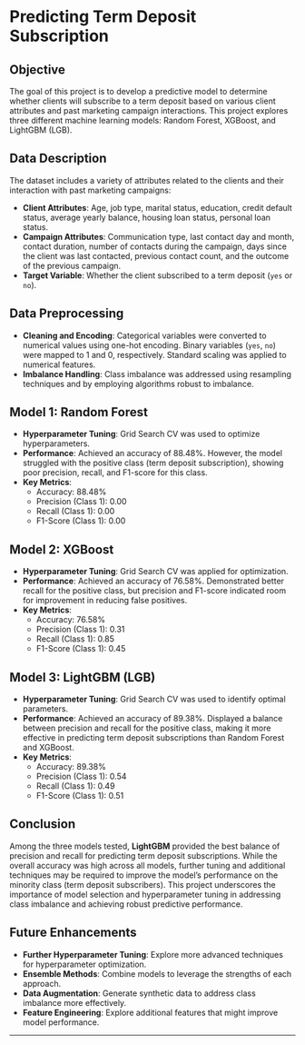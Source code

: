 # Predicting Term Deposit Subscription

## Objective
The goal of this project is to develop a predictive model to determine whether clients will subscribe to a term deposit based on various client attributes and past marketing campaign interactions. This project explores three different machine learning models: Random Forest, XGBoost, and LightGBM (LGB).

## Data Description
The dataset includes a variety of attributes related to the clients and their interaction with past marketing campaigns:
- **Client Attributes**: Age, job type, marital status, education, credit default status, average yearly balance, housing loan status, personal loan status.
- **Campaign Attributes**: Communication type, last contact day and month, contact duration, number of contacts during the campaign, days since the client was last contacted, previous contact count, and the outcome of the previous campaign.
- **Target Variable**: Whether the client subscribed to a term deposit (`yes` or `no`).

## Data Preprocessing
- **Cleaning and Encoding**: Categorical variables were converted to numerical values using one-hot encoding. Binary variables (`yes`, `no`) were mapped to 1 and 0, respectively. Standard scaling was applied to numerical features.
- **Imbalance Handling**: Class imbalance was addressed using resampling techniques and by employing algorithms robust to imbalance.

## Model 1: Random Forest
- **Hyperparameter Tuning**: Grid Search CV was used to optimize hyperparameters.
- **Performance**: Achieved an accuracy of 88.48%. However, the model struggled with the positive class (term deposit subscription), showing poor precision, recall, and F1-score for this class.
- **Key Metrics**:
  - Accuracy: 88.48%
  - Precision (Class 1): 0.00
  - Recall (Class 1): 0.00
  - F1-Score (Class 1): 0.00

## Model 2: XGBoost
- **Hyperparameter Tuning**: Grid Search CV was applied for optimization.
- **Performance**: Achieved an accuracy of 76.58%. Demonstrated better recall for the positive class, but precision and F1-score indicated room for improvement in reducing false positives.
- **Key Metrics**:
  - Accuracy: 76.58%
  - Precision (Class 1): 0.31
  - Recall (Class 1): 0.85
  - F1-Score (Class 1): 0.45

## Model 3: LightGBM (LGB)
- **Hyperparameter Tuning**: Grid Search CV was used to identify optimal parameters.
- **Performance**: Achieved an accuracy of 89.38%. Displayed a balance between precision and recall for the positive class, making it more effective in predicting term deposit subscriptions than Random Forest and XGBoost.
- **Key Metrics**:
  - Accuracy: 89.38%
  - Precision (Class 1): 0.54
  - Recall (Class 1): 0.49
  - F1-Score (Class 1): 0.51

## Conclusion
Among the three models tested, **LightGBM** provided the best balance of precision and recall for predicting term deposit subscriptions. While the overall accuracy was high across all models, further tuning and additional techniques may be required to improve the model’s performance on the minority class (term deposit subscribers). This project underscores the importance of model selection and hyperparameter tuning in addressing class imbalance and achieving robust predictive performance.

## Future Enhancements
- **Further Hyperparameter Tuning**: Explore more advanced techniques for hyperparameter optimization.
- **Ensemble Methods**: Combine models to leverage the strengths of each approach.
- **Data Augmentation**: Generate synthetic data to address class imbalance more effectively.
- **Feature Engineering**: Explore additional features that might improve model performance.

---
